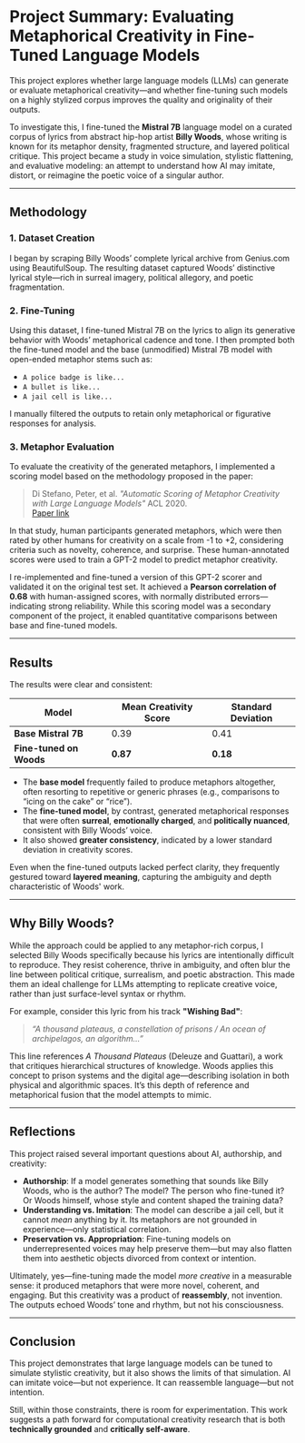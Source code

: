 # Project Summary: Evaluating Metaphorical Creativity in Fine-Tuned Language Models

This project explores whether large language models (LLMs) can generate or evaluate metaphorical creativity—and whether fine-tuning such models on a highly stylized corpus improves the quality and originality of their outputs.

To investigate this, I fine-tuned the **Mistral 7B** language model on a curated corpus of lyrics from abstract hip-hop artist **Billy Woods**, whose writing is known for its metaphor density, fragmented structure, and layered political critique. This project became a study in voice simulation, stylistic flattening, and evaluative modeling: an attempt to understand how AI may imitate, distort, or reimagine the poetic voice of a singular author.

---

## Methodology

### 1. Dataset Creation

I began by scraping Billy Woods’ complete lyrical archive from Genius.com using BeautifulSoup. The resulting dataset captured Woods’ distinctive lyrical style—rich in surreal imagery, political allegory, and poetic fragmentation.

### 2. Fine-Tuning

Using this dataset, I fine-tuned Mistral 7B on the lyrics to align its generative behavior with Woods’ metaphorical cadence and tone. I then prompted both the fine-tuned model and the base (unmodified) Mistral 7B model with open-ended metaphor stems such as:

- `A police badge is like...`
- `A bullet is like...`
- `A jail cell is like...`

I manually filtered the outputs to retain only metaphorical or figurative responses for analysis.

### 3. Metaphor Evaluation

To evaluate the creativity of the generated metaphors, I implemented a scoring model based on the methodology proposed in the paper:

> Di Stefano, Peter, et al. *"Automatic Scoring of Metaphor Creativity with Large Language Models"* ACL 2020.  
> [Paper link](https://www.tandfonline.com/doi/full/10.1080/10400419.2024.2326343)

In that study, human participants generated metaphors, which were then rated by other humans for creativity on a scale from -1 to +2, considering criteria such as novelty, coherence, and surprise. These human-annotated scores were used to train a GPT-2 model to predict metaphor creativity.

I re-implemented and fine-tuned a version of this GPT-2 scorer and validated it on the original test set. It achieved a **Pearson correlation of 0.68** with human-assigned scores, with normally distributed errors—indicating strong reliability. While this scoring model was a secondary component of the project, it enabled quantitative comparisons between base and fine-tuned models.

---

## Results

The results were clear and consistent:

| Model                  | Mean Creativity Score | Standard Deviation |
|------------------------|------------------------|---------------------|
| **Base Mistral 7B**     | 0.39                   | 0.41                |
| **Fine-tuned on Woods** | **0.87**               | **0.18**            |

- The **base model** frequently failed to produce metaphors altogether, often resorting to repetitive or generic phrases (e.g., comparisons to “icing on the cake” or “rice”).
- The **fine-tuned model**, by contrast, generated metaphorical responses that were often **surreal**, **emotionally charged**, and **politically nuanced**, consistent with Billy Woods’ voice.
- It also showed **greater consistency**, indicated by a lower standard deviation in creativity scores.

Even when the fine-tuned outputs lacked perfect clarity, they frequently gestured toward **layered meaning**, capturing the ambiguity and depth characteristic of Woods' work.

---

## Why Billy Woods?

While the approach could be applied to any metaphor-rich corpus, I selected Billy Woods specifically because his lyrics are intentionally difficult to reproduce. They resist coherence, thrive in ambiguity, and often blur the line between political critique, surrealism, and poetic abstraction. This made them an ideal challenge for LLMs attempting to replicate creative voice, rather than just surface-level syntax or rhythm.

For example, consider this lyric from his track **"Wishing Bad"**:

> *“A thousand plateaus, a constellation of prisons / An ocean of archipelagos, an algorithm…”*

This line references *A Thousand Plateaus* (Deleuze and Guattari), a work that critiques hierarchical structures of knowledge. Woods applies this concept to prison systems and the digital age—describing isolation in both physical and algorithmic spaces. It’s this depth of reference and metaphorical fusion that the model attempts to mimic.

---

## Reflections

This project raised several important questions about AI, authorship, and creativity:

- **Authorship**: If a model generates something that sounds like Billy Woods, who is the author? The model? The person who fine-tuned it? Or Woods himself, whose style and content shaped the training data?
- **Understanding vs. Imitation**: The model can describe a jail cell, but it cannot *mean* anything by it. Its metaphors are not grounded in experience—only statistical correlation.
- **Preservation vs. Appropriation**: Fine-tuning models on underrepresented voices may help preserve them—but may also flatten them into aesthetic objects divorced from context or intention.

Ultimately, yes—fine-tuning made the model *more creative* in a measurable sense: it produced metaphors that were more novel, coherent, and engaging. But this creativity was a product of **reassembly**, not invention. The outputs echoed Woods’ tone and rhythm, but not his consciousness.

---

## Conclusion

This project demonstrates that large language models can be tuned to simulate stylistic creativity, but it also shows the limits of that simulation. AI can imitate voice—but not experience. It can reassemble language—but not intention.

Still, within those constraints, there is room for experimentation. This work suggests a path forward for computational creativity research that is both **technically grounded** and **critically self-aware**.


